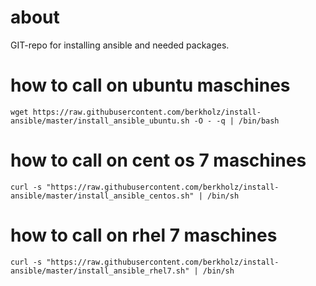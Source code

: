 # about
GIT-repo for installing ansible and needed packages.

# how to call on ubuntu maschines
```
wget https://raw.githubusercontent.com/berkholz/install-ansible/master/install_ansible_ubuntu.sh -O - -q | /bin/bash
```

# how to call on cent os 7 maschines
```
curl -s "https://raw.githubusercontent.com/berkholz/install-ansible/master/install_ansible_centos.sh" | /bin/sh
```

# how to call on rhel 7 maschines
```
curl -s "https://raw.githubusercontent.com/berkholz/install-ansible/master/install_ansible_rhel7.sh" | /bin/sh
```

